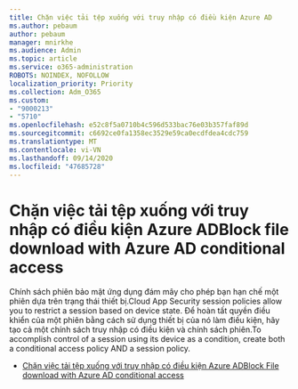 ```yaml
---
title: Chặn việc tải tệp xuống với truy nhập có điều kiện Azure AD
ms.author: pebaum
author: pebaum
manager: mnirkhe
ms.audience: Admin
ms.topic: article
ms.service: o365-administration
ROBOTS: NOINDEX, NOFOLLOW
localization_priority: Priority
ms.collection: Adm_O365
ms.custom:
- "9000213"
- "5710"
ms.openlocfilehash: e52c8f5a0710b4c596d533bac76e03b357faf89d
ms.sourcegitcommit: c6692ce0fa1358ec3529e59ca0ecdfdea4cdc759
ms.translationtype: MT
ms.contentlocale: vi-VN
ms.lasthandoff: 09/14/2020
ms.locfileid: "47685728"
---
```

# <a name="block-file-download-with-azure-ad-conditional-access"></a><span data-ttu-id="56b6c-102">Chặn việc tải tệp xuống với truy nhập có điều kiện Azure AD</span><span class="sxs-lookup"><span data-stu-id="56b6c-102">Block file download with Azure AD conditional access</span></span>

<span data-ttu-id="56b6c-103">Chính sách phiên bảo mật ứng dụng đám mây cho phép bạn hạn chế một phiên dựa trên trạng thái thiết bị.</span><span class="sxs-lookup"><span data-stu-id="56b6c-103">Cloud App Security session policies allow you to restrict a session based on device state.</span></span> <span data-ttu-id="56b6c-104">Để hoàn tất quyền điều khiển của một phiên bằng cách sử dụng thiết bị của nó làm điều kiện, hãy tạo cả một chính sách truy nhập có điều kiện và chính sách phiên.</span><span class="sxs-lookup"><span data-stu-id="56b6c-104">To accomplish control of a session using its device as a condition, create both a conditional access policy AND a session policy.</span></span>

- [<span data-ttu-id="56b6c-105">Chặn việc tải tệp xuống với truy nhập có điều kiện Azure AD</span><span class="sxs-lookup"><span data-stu-id="56b6c-105">Block File download with Azure AD conditional access</span></span>](https://docs.microsoft.com/cloud-app-security/use-case-proxy-block-session-aad#create-a-block-download-policy-for-unmanaged-devices)
